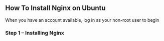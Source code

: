 ## How To Install Nginx on Ubuntu

When you have an account available, log in as your non-root user to begin

### Step 1 – Installing Nginx
